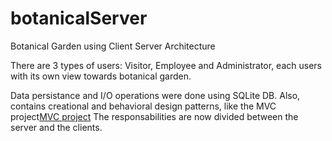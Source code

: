 # botanicalServer
Botanical Garden using Client Server Architecture

There are 3 types of users: Visitor, Employee and Administrator, each users with its own view towards botanical garden.

Data persistance and I/O operations were done using SQLite DB.
Also, contains creational and behavioral design patterns, like the MVC project[MVC project](https://github.com/Greiereanu/botanicalMVC/tree/main/MVC%20%2B%20Observer%20%2B%20DB/code)
The responsabilities are now divided between the server and the clients. 
